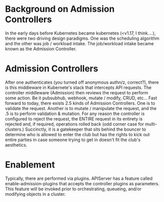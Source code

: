 #  Background on Admission Controllers
In the early days before Kubernetes became kubernetes (<v1.17, I think....), there were two driving design paradigms.  One was the scheduling algorithm and the other was job / workload intake.  The job/workload intake became known as the Admission Controller.  

# Admission Controllers
After one authenticates (you turned off anonymous authn/z, correct?), there is this middleware in Kubernete's stack that intercepts API requests.  The controller middleware (Admission) then reviews the request to perform some action.  Be it pubsubhub, webhook, mutate / modify, CRUD, etc...  Fast forward to today, there exists 2.5 kinds of Admission Controllers.  One is to validate the request.  Another is to mutate / manipulate the request, and the .5 is to perform validation & mutation.  For any reason the controller is configured to reject the request, the ENTIRE request in its entirety is rejected and, if required, operations rolled back (odd corner case for multi-clusters.)  Succinctly, it is a gatekeeper that sits behind the bouncer to determine who is allowed to enter the club but has the rights to kick out entire parties in case someone trying to get in doesn't fit the club's aesthetics.

#  Enablement
Typically, there are performed via plugins.  APIServer has a feature called enable-admission-plugins that accepts the controller plugins as parameters.  This feature will be invoked prior to orchestrating, queueing, and/or modifying objects in a cluster.

